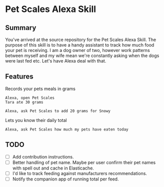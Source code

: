 # Pet Scales Alexa Skill

## Summary

You've arrived at the source repository for the Pet Scales Alexa Skill. The purpose of this skill is to have a handy assistant to track how much food your pet is receiving. I am a dog owner of two, however work patterns between myself and my wife mean we're constantly asking when the dogs were last fed etc. Let's have Alexa deal with that.

## Features

Records your pets meals in grams

```
Alexa, open Pet Scales
Tara ate 30 grams
```

```
Alexa, ask Pet Scales to add 20 grams for Snowy
```

Lets you know their daily total

```
Alexa, ask Pet Scales how much my pets have eaten today
```

## TODO

 - [ ] Add contribution instructions.
 - [ ] Better handling of pet name. Maybe per user confirm their pet names with spell out and cache in Elasticache.
 - [ ] I'd like to track feeding against manufacturers recommendations.
 - [ ] Notify the companion app of running total per feed.
